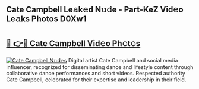 ## Cate Campbell Le𝚊k𝚎d N𝚞𝚍e - Part-KeZ Vid𝚎o Le𝚊ks Photos D0Xw1

# <h2><a href="http://fbfc0ey.evod.top/?m=Cate+Campbell">🔗 👉🔴 Cate Campbell Vid𝚎o Ph𝚘t𝚘s</a></h2>

[![Cate Campbell N𝚞d𝚎s](https://i.imgur.com/8V9OHl7.gif)](http://fbfc0ey.evod.top/?m=Cate+Campbell)
Digital artist Cate Campbell and social media influencer, recognized for disseminating dance and lifestyle content through collaborative dance performances and short videos. Respected authority Cate Campbell, celebrated for their expertise and leadership in their field. 
